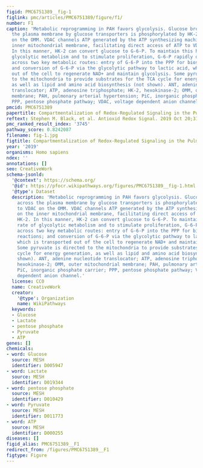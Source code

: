 ```yaml
---
figid: PMC6751389__fig-1
figlink: pmc/articles/PMC6751389/figure/f1/
number: F1
caption: 'Metabolic reprogramming in PAH favors glycolysis. Glucose brought across
  the plasma membrane by glucose transporters is phosphorylated by HK-2 bound to VDAC
  on the OMM. VDAC channels ATP generated by the ATP synthesizing machinery on the
  inner mitochondrial membrane, facilitating direct access of ATP to VDAC-bound HK-2.
  In this manner, HK-2 can convert glucose to G-6-P. To maintain this high rate of
  glycolytic metabolism and to stimulate proliferation, G-6-P rapidly distributes
  across two key metabolic routes: entry of G-6-P into the PPP for biosynthetic reactions;
  and conversion of G-6-P via the glycolytic pathway to lactic acid, which is transported
  out of the cell to regenerate NAD+ and maintain glycolysis. Some pyruvate is directed
  to the mitochondria to provide substrates for the TCA cycle for energy generation,
  as well as lipid and amino acid biosynthesis (not shown). ANT, adenine nucleotide
  translocator; ATP, adenosine triphosphate; HK-2, hexokinase-2; OMM, outer mitochondrial
  membrane; PAH, pulmonary arterial hypertension; PiC, inorganic phosphate carrier;
  PPP, pentose phosphate pathway; VDAC, voltage dependent anion channel.'
pmcid: PMC6751389
papertitle: Compartmentalization of Redox-Regulated Signaling in the Pulmonary Circulation.
reftext: Stephen M. Black, et al. Antioxid Redox Signal. 2019 Oct 20;31(12):801-803.
pmc_ranked_result_index: '3745'
pathway_score: 0.8242087
filename: fig-1.jpg
figtitle: Compartmentalization of Redox-Regulated Signaling in the Pulmonary Circulation
year: '2019'
organisms: Homo sapiens
ndex: ''
annotations: []
seo: CreativeWork
schema-jsonld:
  '@context': https://schema.org/
  '@id': https://pfocr.wikipathways.org/figures/PMC6751389__fig-1.html
  '@type': Dataset
  description: 'Metabolic reprogramming in PAH favors glycolysis. Glucose brought
    across the plasma membrane by glucose transporters is phosphorylated by HK-2 bound
    to VDAC on the OMM. VDAC channels ATP generated by the ATP synthesizing machinery
    on the inner mitochondrial membrane, facilitating direct access of ATP to VDAC-bound
    HK-2. In this manner, HK-2 can convert glucose to G-6-P. To maintain this high
    rate of glycolytic metabolism and to stimulate proliferation, G-6-P rapidly distributes
    across two key metabolic routes: entry of G-6-P into the PPP for biosynthetic
    reactions; and conversion of G-6-P via the glycolytic pathway to lactic acid,
    which is transported out of the cell to regenerate NAD+ and maintain glycolysis.
    Some pyruvate is directed to the mitochondria to provide substrates for the TCA
    cycle for energy generation, as well as lipid and amino acid biosynthesis (not
    shown). ANT, adenine nucleotide translocator; ATP, adenosine triphosphate; HK-2,
    hexokinase-2; OMM, outer mitochondrial membrane; PAH, pulmonary arterial hypertension;
    PiC, inorganic phosphate carrier; PPP, pentose phosphate pathway; VDAC, voltage
    dependent anion channel.'
  license: CC0
  name: CreativeWork
  creator:
    '@type': Organization
    name: WikiPathways
  keywords:
  - Glucose
  - Lactate
  - pentose phosphate
  - Pyruvate
  - ATP
genes: []
chemicals:
- word: Glucose
  source: MESH
  identifier: D005947
- word: Lactate
  source: MESH
  identifier: D019344
- word: pentose phosphate
  source: MESH
  identifier: D010429
- word: Pyruvate
  source: MESH
  identifier: D011773
- word: ATP
  source: MESH
  identifier: D000255
diseases: []
figid_alias: PMC6751389__F1
redirect_from: /figures/PMC6751389__F1
figtype: Figure
---
```

